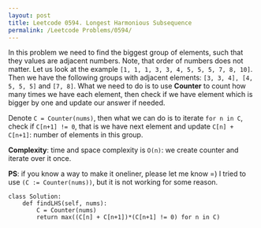 ```yaml
---
layout: post
title: Leetcode 0594. Longest Harmonious Subsequence
permalink: /Leetcode Problems/0594/
---
```


In this problem we need to find the biggest group of elements, such that they values are adjacent numbers. Note, that order of numbers does not matter. Let us look at the example `[1, 1, 1, 3, 3, 4, 5, 5, 5, 7, 8, 10]`. Then we have the following groups with adjacent elements: `[3, 3, 4], [4, 5, 5, 5]` and `[7, 8]`. What we need to do is to use **Counter** to count how many times we have each element, then check if we have element which is bigger by one and update our answer if needed.

Denote `C = Counter(nums)`, then what we can do is to iterate `for n in C`, check if `C[n+1] != 0`, that is we have next element and update `C[n] + C[n+1]`: number of elements in this group.

**Complexity**: time and space complexity is `O(n)`: we create counter and iterate over it once.

**PS**: if you know a way to make it oneliner, please let me know =) I tried to use `(C := Counter(nums))`, but it is not working for some reason.

```
class Solution:
    def findLHS(self, nums):
        C = Counter(nums)
        return max((C[n] + C[n+1])*(C[n+1] != 0) for n in C)
```